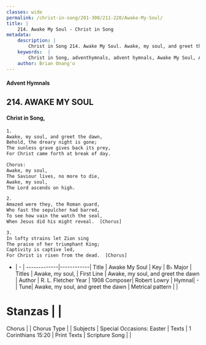 ```yaml
---
classes: wide
permalink: /christ-in-song/201-300/211-220/Awake-My-Soul/
title: |
    214. Awake My Soul - Christ in Song
metadata:
    description: |
        Christ in Song 214. Awake My Soul. Awake, my soul, and greet the dawn, Behold, the dreary night is gone; The sunless grave gives back its prey, For Christ came forth at break of day. Chorus: Awake, my soul, The Saviour lives, no more to die, Awake, my soul,  The Lord ascends on high.
    keywords:  |
        Christ in Song, adventhymnals, advent hymnals, Awake My Soul, Awake, my soul, and greet the dawn. Awake, my soul,
    author: Brian Onang'o
---
```


#### Advent Hymnals
## 214. AWAKE MY SOUL
####  Christ in Song,

```txt
1.
Awake, my soul, and greet the dawn,
Behold, the dreary night is gone;
The sunless grave gives back its prey,
For Christ came forth at break of day.

Chorus:
Awake, my soul,
The Saviour lives, no more to die,
Awake, my soul, 
The Lord ascends on high.

2.
Amazed were they, the Roman guard,
Who fast the sepulcher had barred,
To see how vain the watch the seal,
When Jesus did his might reveal.  [Chorus]

3.
In lofty strains let Zion sing
The praise of her triumphant King;
Captivity is captive led,
For Christ is risen from the dead.  [Chorus]

```

- |   -  |
-------------|------------|
Title | Awake My Soul |
Key | B♭ Major |
Titles | Awake, my soul, |
First Line | Awake, my soul, and greet the dawn |
Author | R. L. Fletcher
Year | 1908
Composer| Robert Lowry |
Hymnal|  - |
Tune| Awake, my soul, and greet the dawn |
Metrical pattern | |
# Stanzas |  |
Chorus |  |
Chorus Type |  |
Subjects | Special Occasions: Easter |
Texts | 1 Corinthians 15:20 |
Print Texts | 
Scripture Song |  |
    
